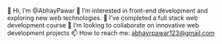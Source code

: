 👋 Hi, I’m @AbhayPawar
👀 I’m interested in front-end development and exploring new web technologies.
🌱 I’ve completed a full stack web development course
💞️ I’m looking to collaborate on innovative web development projects
📫 How to reach me: abhayrpawar123@gmail.com
<!---
abhaypawa/abhaypawa is a ✨ special ✨ repository because its `README.md` (this file) appears on your GitHub profile.
You can click the Preview link to take a look at your changes.
--->
